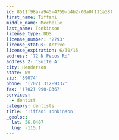 ```yaml
---
id: 8511f98a-a945-4759-b4b2-00a0f111a38f
first_name: Tiffani
middle_name: Mechelle
last_name: Tonkinson
license_type: DDS
license_number: '2793'
license_status: Active
license_expiration: 6/30/15
address: '72 N Pecos Rd'
address_2: 'Suite A'
city: Henderson
state: NV
zip: '89074'
phone: '(702) 312-9337'
fax: '(702) 990-8367'
services:
  - dentist
category: dentists
title: 'Tiffani Tonkinson'
_geoloc:
  lat: 36.0407
  lng: -115.1
---
```

